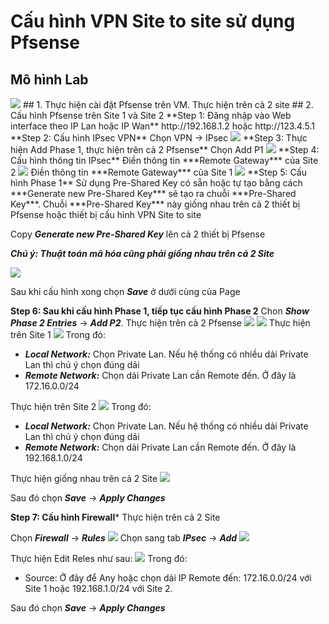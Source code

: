# Cấu hình VPN Site to site sử dụng Pfsense
## Mô hình Lab
<img src=https://i.imgur.com/162lQfp.png>
## 1. Thực hiện cài đặt Pfsense trên VM. Thực hiện trên cả 2 site
## 2. Cấu hình Pfsense trên Site 1 và Site 2
**Step 1: Đăng nhập vào Web interface theo IP Lan hoặc IP Wan**
http://192.168.1.2 hoặc http://123.4.5.1
**Step 2: Cấu hình IPsec VPN**
Chọn VPN -> IPsec
<img src=https://i.imgur.com/AfltVeK.png>
**Step 3: Thực hiện Add Phase 1, thực hiện trên cả 2 Pfsense**
Chọn Add P1
<img src=https://i.imgur.com/8f2D7Vl.png>
**Step 4: Cấu hình thông tin IPsec**
Điền thông tin ***Remote Gateway*** của Site 2
<img src=https://i.imgur.com/iUfrNgP.png>
Điền thông tin ***Remote Gateway*** của Site 1
<img src=https://i.imgur.com/a2YYKCw.png>
**Step 5: Cấu hình Phase 1**
Sử dụng Pre-Shared Key có sẵn hoặc tự tạo bằng cách ***Generate new Pre-Shared Key*** sẽ tạo ra chuỗi ***Pre-Shared Key***. Chuỗi ***Pre-Shared Key*** này giống nhau trên cả 2 thiết bị Pfsense hoặc thiết bị cấu hình VPN Site to site

Copy ***Generate new Pre-Shared Key*** lên cả 2 thiết bị Pfsense

***Chú ý: Thuật toán mã hóa cũng phải giống nhau trên cả 2 Site***

<img src=https://i.imgur.com/ONUsDkn.png>

Sau khi cấu hình xong chọn ***Save*** ở dưới cùng của Page

**Step 6: Sau khi cấu hình Phase 1, tiếp tục cấu hình Phase 2**
Chon ***Show Phase 2 Entries*** -> ***Add P2***. Thực hiện trên cả 2 Pfsense
<img src=https://i.imgur.com/PsoKxU0.png>
<img src=https://i.imgur.com/ZY8ftcv.png>
Thực hiện trên Site 1
<img src=https://i.imgur.com/xMCZcLF.png>
Trong đó:
- ***Local Network:*** Chọn Private Lan. Nếu hệ thống có nhiều dải Private Lan thì chú ý chọn đúng dải
- ***Remote Network:*** Chọn dải Private Lan cần Remote đến. Ở đây là 172.16.0.0/24

Thực hiện trên Site 2
<img src=https://i.imgur.com/TQ6LxNA.png>
Trong đó:
- ***Local Network:*** Chọn Private Lan. Nếu hệ thống có nhiều dải Private Lan thì chú ý chọn đúng dải
- ***Remote Network:*** Chọn dải Private Lan cần Remote đến. Ở đây là 192.168.1.0/24

Thực hiện giống nhau trên cả 2 Site
<img src=https://i.imgur.com/vXjEIoj.png>

Sau đó chọn ***Save*** -> ***Apply Changes***

**Step 7: Cấu hình Firewall***
Thực hiện trên cả 2 Site

Chọn ***Firewall*** -> ***Rules***
<img src=https://i.imgur.com/RzdlU87.png>
Chọn sang tab ***IPsec*** -> ***Add***
<img src=https://i.imgur.com/lsSqu71.png>

Thực hiện Edit Reles như sau:
<img src=https://i.imgur.com/Ke67gCZ.png>
Trong đó: 
- Source: Ở đây để Any hoặc chọn dải IP Remote đến: 172.16.0.0/24 với Site 1 hoặc 192.168.1.0/24 với Site 2.

Sau đó chọn ***Save*** -> ***Apply Changes***
